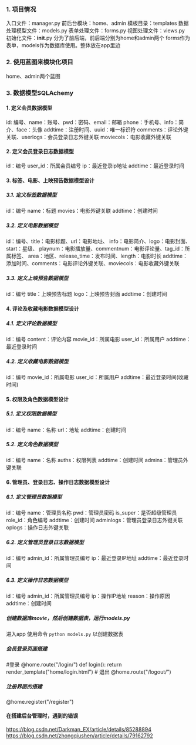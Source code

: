 ### 1. 项目情况
入口文件：manager.py
前后台模块：home、admin
模板目录：templates
数据处理模型文件：models.py
表单处理文件：forms.py
视图处理文件：views.py
初始化文件：__init__.py
分为了前后端，前后端分别为home和admin两个
forms作为表单，models作为数据库使用。整体放在app里边
### 2. 使用蓝图来模块化项目
 home、admin两个蓝图
### 3. 数据模型SQLAchemy
#### 1. 定义会员数据模型
id: 编号、name：账号、pwd：密码、email：邮箱
phone：手机号、info：简介、face：头像
addtime：注册时间、uuid：唯一标识符
comments：评论外键关联、userlogs：会员登录日志外键关联
moviecols：电影收藏外键关联
#### 2. 定义会员登录日志数据模型
id：编号
user_id：所属会员编号
ip：最近登录ip地址
addtime：最近登录时间
#### 3. 标签、电影、上映预告数据模型设计
##### 3.1. 定义标签数据模型
id：编号
name：标题
movies：电影外键关联
addtime：创建时间
##### 3.2. 定义电影数据模型
id：编号、title：电影标题、url：电影地址、
info：电影简介、logo：电影封面、start：星级、
playnum：电影播放量、commentnum：电影评论量、tag_id：所属标签、
area：地区、release_time：发布时间、length：电影时长
addtime：添加时间、comments：电影评论外键关联、moviecols：电影收藏外键关联
##### 3.3. 定义上映预告数据模型
id：编号
title：上映预告标题
logo：上映预告封面
addtime：创建时间

#### 4. 评论及收藏电影数据模型设计
##### 4.1. 定义评论数据模型
id：编号
content：评论内容
movie_id：所属电影
user_id：所属用户
addtime：最近登录时间
##### 4.2. 定义收藏电影数据模型
id：编号
movie_id：所属电影
user_id：所属用户
addtime：最近登录时间(收藏时间)

#### 5. 权限及角色数据模型设计
##### 5.1. 定义权限数据模型
id：编号
name：名称
url：地址
addtime：创建时间

##### 5.2. 定义角色数据模型
id：编号
name：名称
auths：权限列表
addtime：创建时间
admins：管理员外键关联

#### 6. 管理员、登录日志、操作日志数据模型设计
##### 6.1. 定义管理员数据模型
id：编号
name：管理员名称
pwd：管理员密码
is_super：是否超级管理员
role_id：角色编号
addtime：创建时间
adminlogs：管理员登录日志外键关联
oplogs：操作日志外键关联

##### 6.2. 定义管理员登录日志数据模型
id：编号
admin_id：所属管理员编号
ip：最近登录IP地址
addtime：最近登录时间

##### 6.3. 定义操作日志数据模型
id：编号
admin_id：所属管理员编号
ip：操作IP地址
reason：操作原因
addtime：创建时间

##### 创建数据库movie，然后创建数据表，运行models.py
进入app 使用命令
```python models.py``` 以创建数据表

##### 会员登录页面搭建
\#登录
@home.route("/login/")
def login():
    return render_template("home/login.html")
 \# 退出
 @home.route("/logout/")
 
 ##### 注册界面的搭建
 @home.register("/register")
 
 #### 在搭建后台管理时，遇到的错误
 https://blog.csdn.net/Darkman_EX/article/details/85288894
https://blog.csdn.net/zhongqiushen/article/details/79162792
